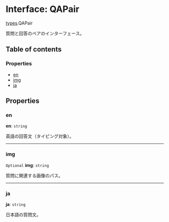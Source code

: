 # Interface: QAPair

[types](../modules/types.md).QAPair

質問と回答のペアのインターフェース。

## Table of contents

### Properties

- [en](./types.QAPair.md#en)
- [img](./types.QAPair.md#img)
- [ja](./types.QAPair.md#ja)

## Properties

### en

 **en**: `string`

英語の回答文（タイピング対象）。

___

### img

 `Optional` **img**: `string`

質問に関連する画像のパス。

___

### ja

 **ja**: `string`

日本語の質問文。
